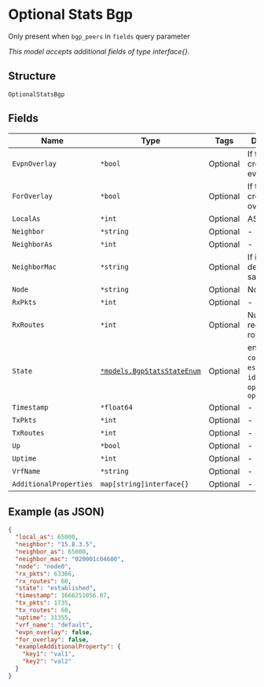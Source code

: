 
# Optional Stats Bgp

Only present when `bgp_peers` in `fields` query parameter

*This model accepts additional fields of type interface{}.*

## Structure

`OptionalStatsBgp`

## Fields

| Name | Type | Tags | Description |
|  --- | --- | --- | --- |
| `EvpnOverlay` | `*bool` | Optional | If this is created for evpn overlay |
| `ForOverlay` | `*bool` | Optional | If this is created for overlay |
| `LocalAs` | `*int` | Optional | AS |
| `Neighbor` | `*string` | Optional | - |
| `NeighborAs` | `*int` | Optional | - |
| `NeighborMac` | `*string` | Optional | If it's another device in the same org |
| `Node` | `*string` | Optional | Node0/node1 |
| `RxPkts` | `*int` | Optional | - |
| `RxRoutes` | `*int` | Optional | Number of received routes |
| `State` | [`*models.BgpStatsStateEnum`](../../doc/models/bgp-stats-state-enum.md) | Optional | enum: `active`, `connect`, `established`, `idle`, `open_config`, `open_sent` |
| `Timestamp` | `*float64` | Optional | - |
| `TxPkts` | `*int` | Optional | - |
| `TxRoutes` | `*int` | Optional | - |
| `Up` | `*bool` | Optional | - |
| `Uptime` | `*int` | Optional | - |
| `VrfName` | `*string` | Optional | - |
| `AdditionalProperties` | `map[string]interface{}` | Optional | - |

## Example (as JSON)

```json
{
  "local_as": 65000,
  "neighbor": "15.8.3.5",
  "neighbor_as": 65000,
  "neighbor_mac": "020001c04600",
  "node": "node0",
  "rx_pkts": 63366,
  "rx_routes": 60,
  "state": "established",
  "timestamp": 1666251056.07,
  "tx_pkts": 1735,
  "tx_routes": 60,
  "uptime": 31355,
  "vrf_name": "default",
  "evpn_overlay": false,
  "for_overlay": false,
  "exampleAdditionalProperty": {
    "key1": "val1",
    "key2": "val2"
  }
}
```

